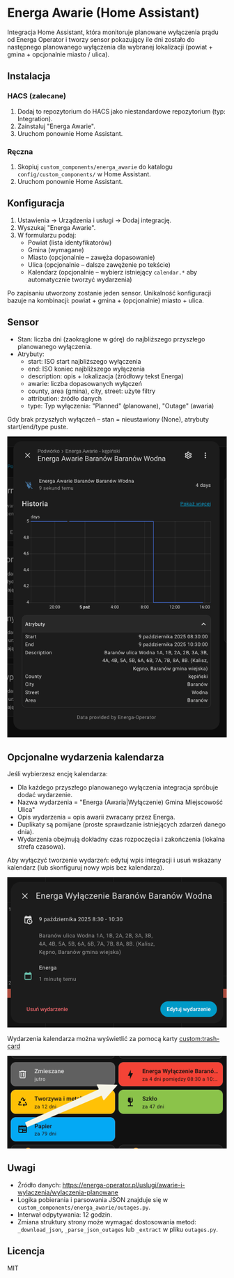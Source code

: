 # Energa Awarie (Home Assistant)

Integracja Home Assistant, która monitoruje planowane wyłączenia prądu od Energa Operator i tworzy sensor pokazujący ile dni zostało do następnego planowanego wyłączenia dla wybranej lokalizacji (powiat + gmina + opcjonalnie miasto / ulica).

## Instalacja

### HACS (zalecane)
1. Dodaj to repozytorium do HACS jako niestandardowe repozytorium (typ: Integration).
2. Zainstaluj "Energa Awarie".
3. Uruchom ponownie Home Assistant.

### Ręczna
1. Skopiuj `custom_components/energa_awarie` do katalogu `config/custom_components/` w Home Assistant.
2. Uruchom ponownie Home Assistant.

## Konfiguracja
1. Ustawienia → Urządzenia i usługi → Dodaj integrację.
2. Wyszukaj "Energa Awarie".
3. W formularzu podaj:
   - Powiat (lista identyfikatorów)
   - Gmina (wymagane)
   - Miasto (opcjonalnie – zawęża dopasowanie)
   - Ulica (opcjonalnie – dalsze zawężenie po tekście)
   - Kalendarz (opcjonalnie – wybierz istniejący `calendar.*` aby automatycznie tworzyć wydarzenia)

Po zapisaniu utworzony zostanie jeden sensor. Unikalność konfiguracji bazuje na kombinacji: powiat + gmina + (opcjonalnie) miasto + ulica.

## Sensor
- Stan: liczba dni (zaokrąglone w górę) do najbliższego przyszłego planowanego wyłączenia.
- Atrybuty:
  - start: ISO start najbliższego wyłączenia
  - end: ISO koniec najbliższego wyłączenia
  - description: opis + lokalizacja (źródłowy tekst Energa)
  - awarie: liczba dopasowanych wyłączeń
  - county, area (gmina), city, street: użyte filtry
  - attribution: źródło danych
  - type: Typ wyłączenia: "Planned" (planowane), "Outage" (awaria)

Gdy brak przyszłych wyłączeń – stan = nieustawiony (None), atrybuty start/end/type puste.

![Sensor](./docs/sensor.png)

## Opcjonalne wydarzenia kalendarza
Jeśli wybierzesz encję kalendarza:
- Dla każdego przyszłego planowanego wyłączenia integracja spróbuje dodać wydarzenie.
- Nazwa wydarzenia = "Energa (Awaria|Wyłączenie) Gmina Miejscowość Ulica"
- Opis wydarzenia = opis awarii zwracany przez Energa.
- Duplikaty są pomijane (proste sprawdzanie istniejących zdarzeń danego dnia).
- Wydarzenia obejmują dokładny czas rozpoczęcia i zakończenia (lokalna strefa czasowa).

Aby wyłączyć tworzenie wydarzeń: edytuj wpis integracji i usuń wskazany kalendarz (lub skonfiguruj nowy wpis bez kalendarza).

![Kalendarz](./docs/event.png)

Wydarzenia kalendarza można wyświetlić za pomocą karty [custom:trash-card](https://github.com/idaho/hassio-trash-card)

![thrash-card](./docs/custom-thrash-card.png)

## Uwagi
- Źródło danych: https://energa-operator.pl/uslugi/awarie-i-wylaczenia/wylaczenia-planowane
- Logika pobierania i parsowania JSON znajduje się w `custom_components/energa_awarie/outages.py`.
- Interwał odpytywania: 12 godzin.
- Zmiana struktury strony może wymagać dostosowania metod: `_download_json`, `_parse_json_outages` lub `_extract` w pliku `outages.py`.

## Licencja
MIT
